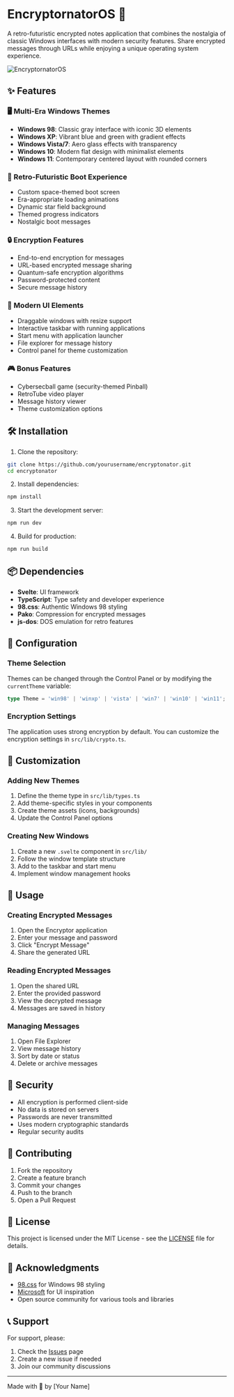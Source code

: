 # EncryptornatorOS 🔐

A retro-futuristic encrypted notes application that combines the nostalgia of classic Windows interfaces with modern security features. Share encrypted messages through URLs while enjoying a unique operating system experience.

![EncryptornatorOS](./screenshot.png)

## ✨ Features

### 🖥️ Multi-Era Windows Themes
- **Windows 98**: Classic gray interface with iconic 3D elements
- **Windows XP**: Vibrant blue and green with gradient effects
- **Windows Vista/7**: Aero glass effects with transparency
- **Windows 10**: Modern flat design with minimalist elements
- **Windows 11**: Contemporary centered layout with rounded corners

### 🚀 Retro-Futuristic Boot Experience
- Custom space-themed boot screen
- Era-appropriate loading animations
- Dynamic star field background
- Themed progress indicators
- Nostalgic boot messages

### 🔒 Encryption Features
- End-to-end encryption for messages
- URL-based encrypted message sharing
- Quantum-safe encryption algorithms
- Password-protected content
- Secure message history

### 💫 Modern UI Elements
- Draggable windows with resize support
- Interactive taskbar with running applications
- Start menu with application launcher
- File explorer for message history
- Control panel for theme customization

### 🎮 Bonus Features
- Cybersecball game (security-themed Pinball)
- RetroTube video player
- Message history viewer
- Theme customization options

## 🛠️ Installation

1. Clone the repository:
```bash
git clone https://github.com/yourusername/encryptonator.git
cd encryptonator
```

2. Install dependencies:
```bash
npm install
```

3. Start the development server:
```bash
npm run dev
```

4. Build for production:
```bash
npm run build
```

## 📦 Dependencies

- **Svelte**: UI framework
- **TypeScript**: Type safety and developer experience
- **98.css**: Authentic Windows 98 styling
- **Pako**: Compression for encrypted messages
- **js-dos**: DOS emulation for retro features

## 🔧 Configuration

### Theme Selection
Themes can be changed through the Control Panel or by modifying the `currentTheme` variable:
```typescript
type Theme = 'win98' | 'winxp' | 'vista' | 'win7' | 'win10' | 'win11';
```

### Encryption Settings
The application uses strong encryption by default. You can customize the encryption settings in `src/lib/crypto.ts`.

## 🎨 Customization

### Adding New Themes
1. Define the theme type in `src/lib/types.ts`
2. Add theme-specific styles in your components
3. Create theme assets (icons, backgrounds)
4. Update the Control Panel options

### Creating New Windows
1. Create a new `.svelte` component in `src/lib/`
2. Follow the window template structure
3. Add to the taskbar and start menu
4. Implement window management hooks

## 🌟 Usage

### Creating Encrypted Messages
1. Open the Encryptor application
2. Enter your message and password
3. Click "Encrypt Message"
4. Share the generated URL

### Reading Encrypted Messages
1. Open the shared URL
2. Enter the provided password
3. View the decrypted message
4. Messages are saved in history

### Managing Messages
1. Open File Explorer
2. View message history
3. Sort by date or status
4. Delete or archive messages

## 🔐 Security

- All encryption is performed client-side
- No data is stored on servers
- Passwords are never transmitted
- Uses modern cryptographic standards
- Regular security audits

## 🤝 Contributing

1. Fork the repository
2. Create a feature branch
3. Commit your changes
4. Push to the branch
5. Open a Pull Request

## 📝 License

This project is licensed under the MIT License - see the [LICENSE](LICENSE) file for details.

## 🙏 Acknowledgments

- [98.css](https://github.com/jdan/98.css) for Windows 98 styling
- [Microsoft](https://www.microsoft.com) for UI inspiration
- Open source community for various tools and libraries

## 📞 Support

For support, please:
1. Check the [Issues](https://github.com/yourusername/encryptonator/issues) page
2. Create a new issue if needed
3. Join our community discussions

---

Made with 💖 by [Your Name]
